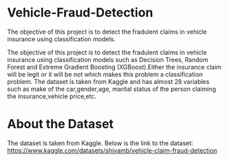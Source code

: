 # Vehicle-Fraud-Detection
The objective of this project is to detect the fradulent claims in vehicle insurance using classification models.

The objective of this project is to detect the fradulent claims in vehicle insurance using classification models such as Decision Trees, Random Forest and Extreme Gradient Boosting (XGBoost).Either the insurance claim will be legit or it will be not which makes this problem a classification problem. The dataset is taken from Kaggle and has almost 28 variables such as make of the car,gender,age, marital status of the person claiming the insurance,vehicle price,etc.


# About the Dataset
The dataset is taken from Kaggle. Below is the link to the dataset:
https://www.kaggle.com/datasets/shivamb/vehicle-claim-fraud-detection
